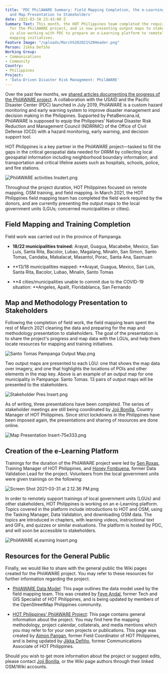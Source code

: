 ```yaml
---
title: 'PDC PhilAWARE Summary: Field Mapping Completion, the e-Learning Platform,
  and Map Presentation to Stakeholders'
date: 2021-03-30 23:43:00 Z
Summary Text: This month, the HOT Philippines team completed the required field work
  for the PhilAWARE project, and is now presenting output maps to stakeholders. HOT
  is also working with PDC to prepare an e-Learning platform to remotely support stakeholder
  mapping initiatives.
Feature Image: "/uploads/March%202021%20Header.png"
Person: Jikka Defiño
Working Group:
- Communications
- Community
Country:
- Philippines
Project:
- 'Data-Driven Disaster Risk Management: PhilAWARE'
---
```


Over the past few months, we [shared articles documenting the progress of the PhilAWARE project](https://www.hotosm.org/projects/data-driven-disaster-risk-management-philaware/). A collaboration with the USAID and the Pacific Disaster Center (PDC) launched in July 2019, PhilAWARE is a custom hazard monitoring and early warning system to improve disaster management and decision making in the Philippines.  Supported by PetaBencana.id, PhilAWARE is supposed to equip the Philippines’ National Disaster Risk Reduction and Management Council (NDRRMC) of the Office of Civil Defense (OCD) with a hazard monitoring, early warning, and decision support tool.

HOT Philippines is a key partner in the PhilAWARE project—tasked to fill the gaps in the critical geospatial data needed for DRRM by collecting local geospatial information including neighborhood boundary information, and transportation and critical lifeline assets such as hospitals, schools, police, and fire stations.

![PhilAWARE activities Insdert.png](/uploads/PhilAWARE%20activities%20Insdert.png)

Throughout the project duration, HOT Philippines focused on remote mapping, OSM training, and field mapping. In March 2021, the HOT Philippines field mapping team has completed the field work required by the donors, and are currently presenting the output maps to the local government units (LGUs; concerned municipalities or cities).

## Field Mapping and Training Completion

Field work was carried out in the province of Pampanga. 

* **18/22 municipalities trained:** Arayat, Guagua, Macabebe, Mexico, San Luis, Santa Rita, Bacolor, Lubao, Magalang, Minalin, San Simon, Santo Tomas, Candaba, Mabalacat, Masantol, Porac, Santa Ana, Sasmuan

* **13/18 municipalities mapped: **Arayat, Guagua, Mexico, San Luis, Santa Rita, Bacolor, Lubao, Minalin, Santo Tomas

* **4 cities/municipalities unable to commit due to the COVID-19 situation: **Angeles, Apalit, Floridablanca, San Fernando

## **Map and Methodology Presentation to Stakeholders**

Following the completion of field work, the field mapping team spent the rest of March 2021 cleaning the data and preparing for the map and methodology presentation to stakeholders. The goal of the presentation is to share the project's progress and map data with the LGUs, and help them locate resources for mapping and training initiatives.

![Santo Tomas Pampanga Output Map.png](/uploads/Santo%20Tomas%20Pampanga%20Output%20Map.png)

Two output maps are presented to each LGU: one that shows the map data over imagery, and one that highlights the locations of POIs and other elements in the map key. Above is an example of an output map for one municipality in Pampanga: Santo Tomas. 13 pairs of output maps will be presented to the stakeholders.

![Stakeholder Pres Insert.png](/uploads/Stakeholder%20Pres%20Insert.png)

As of writing, three presentations have been completed. The series of stakeholder meetings are still being coordinated by [Joji Bonilla](https://www.openstreetmap.org/user/bisaykid), Country Manager of HOT Philippines. Since strict lockdowns in the Philippines have been imposed again, the presentations and sharing of resources are done online.

![Map Presentation Insert-75e333.png](/uploads/Map%20Presentation%20Insert-75e333.png)

## Creation of the e-Learning Platform

Trainings for the duration of the PhilAWARE project were led by [Sen Roxas](https://www.openstreetmap.org/user/senmroxas), Training Manager of HOT Philippines, and [Honey Fombuena](https://www.openstreetmap.org/user/Honey%20Fombuena), former Data Validation Lead for the project. Volunteers from the local government units were given trainings on the following:

![Screen Shot 2021-03-31 at 2.12.36 PM.png](/uploads/Screen%20Shot%202021-03-31%20at%202.12.36%20PM.png)

In order to remotely support trainings of local government units (LGUs) and other stakeholders, HOT Philippines is working on an e-Learning platform. Topics covered in the platform include introductions to HOT and OSM, using the Tasking Manager, Data Validation, and downloading OSM data. The topics are introduced in chapters, with learning videos, instructional text and GIFs, and quizzes or similar evaluations. The platform is hosted by PDC, and will soon be accessible to stakeholders.

![PhilAWARE eLearning Insert.png](/uploads/PhilAWARE%20eLearning%20Insert.png)

## Resources for the General Public

Finally, we would like to share with the general public the Wiki pages created for the PhilAWARE project. You may refer to these resources for further information regarding the project.

* [PhilAWARE Data Model](https://wiki.openstreetmap.org/wiki/PhilAWARE_Data_Model): This page outlines the data model used by the field mapping team. This was created by [Feye Andal](https://www.openstreetmap.org/user/feyeandal), former Tech and GIS Specialist of HOT Philippines, and is being updated by members of the OpenStreetMap Philippines community.

* [HOT Philippines' PhilAWARE Project](https://wiki.openstreetmap.org/wiki/HOT-Philippines%27_PhilAWARE_Project): This page contains general information about the project. You may find here the mapping methodology, project calendar, collaterals, and media mentions which you may refer to for your own projects or publications. This page was created by [Aimon Pangan](https://www.openstreetmap.org/user/mipangan), former Field Coordinator of HOT Philippines, and is being updated by [Jikka Defiño](https://wiki.openstreetmap.org/wiki/User:Jikka), former Communications Associate of HOT Philippines.

Should you wish to get more information about the project or suggest edits, please contact [Joji Bonilla](https://www.openstreetmap.org/user/bisaykid), or the Wiki page authors through their linked OSM/Wiki accounts.
